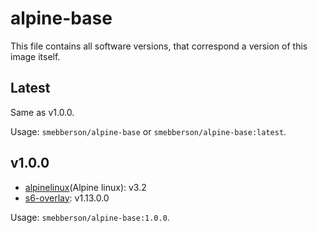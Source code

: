 alpine-base
===========

This file contains all software versions, that correspond a version of this image itself.

## Latest

Same as v1.0.0.

Usage: `smebberson/alpine-base` or `smebberson/alpine-base:latest`.

## v1.0.0

- [alpinelinux](Alpine linux): v3.2
- [s6-overlay][s6-overlay]: v1.13.0.0

Usage: `smebberson/alpine-base:1.0.0`.

[s6-overlay]: https://github.com/just-containers/s6-overlay
[alpinelinux]: https://www.alpinelinux.org/
